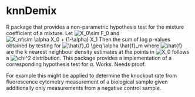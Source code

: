 # knnDemix
R package that provides a non-parametric hypothesis test for the mixture coefficient of a mixture.
Let ![X_0\sim F_0
](https://render.githubusercontent.com/render/math?math=%5Cdisplaystyle+X_0%5Csim+F_0%0A) and ![X_m\sim \alpha X_0 + (1-\alpha) X_1](https://render.githubusercontent.com/render/math?math=%5Cdisplaystyle+X_m%5Csim+%5Calpha+X_0+%2B+%281-%5Calpha%29+X_1) 
Then the sum of log p-values obtained by testing for ![\hat{f}_0 \geq \alpha \hat{f}_m](https://render.githubusercontent.com/render/math?math=%5Cdisplaystyle+%5Chat%7Bf%7D_0+%5Cgeq+%5Calpha+%5Chat%7Bf%7D_m) where ![\hat{f}](https://render.githubusercontent.com/render/math?math=%5Cdisplaystyle+%5Chat%7Bf%7D) are the k nearest neighbour density estimates at the points in ![X_0](https://render.githubusercontent.com/render/math?math=%5Cdisplaystyle+X_0) follows a ![\chi^2](https://render.githubusercontent.com/render/math?math=%5Cdisplaystyle+%5Cchi%5E2) distribution.
This package provides a implementation of a corresponding hypothesis test for $\alpha$. Works. Needs proof.

For example this might be applied to determine the knockout rate from fluorescence cytometry measurement of a biological sample given additionally only measurements from a negative control sample.
